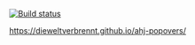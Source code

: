 [![Build status](https://ci.appveyor.com/api/projects/status/g8d865l93qvnmxeb?svg=true)](https://ci.appveyor.com/project/dieweltverbrennt/ahj-popovers-pbyka)

https://dieweltverbrennt.github.io/ahj-popovers/